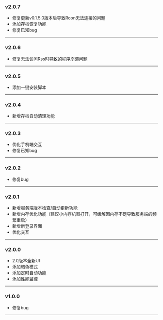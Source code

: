 ### v2.0.7

- 修复更新v0.1.5.0版本后导致Rcon无法连接的问题
- 添加存档恢复功能
- 修复已知bug
---
### v2.0.6

- 修复无法访问Rss时导致的程序崩溃问题
---
### v2.0.5

- 添加一键安装脚本
---
### v2.0.4

- 新增存档自动清理功能
---
### v2.0.3

- 优化手机端交互
- 修复已知bug
---
### v2.0.2

- 修复bug
---
### v2.0.1

- 新增服务端版本检查/自动更新功能
- 新增内存优化功能（建议小内存机器打开，可缓解因内存不足导致服务端的频繁重启）
- 新增新登录界面
- 优化交互
---
### v2.0.0

- 2.0版本全新UI
- 添加暗色模式
- 添加定时自动功能
- 添加性能监控
---
### v1.0.0

- 修复bug
---
